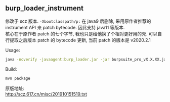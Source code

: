 ## burp_loader_instrument

修改于 scz 版本. `-Xbootclasspath/p:` 在 java9 后删除, 采用原作者推荐的 instrument API 来 patch bytecode. 因此支持 java11 等版本.  
核心在于原作者 patch 的七个字节, 我也只是给他换了个相对更好用的壳. 可以自行提取之后版本 patch 的 bytecode 更新, 当前 patch 的版本是 v2020.2.1

Usage:
```sh
java -noverify -javaagent:burp_loader.jar -jar burpsuite_pro_vX.X.XX.jar
```

Build:
```
mvn package
```

原版地址:  
http://scz.617.cn/misc/201910151519.txt
